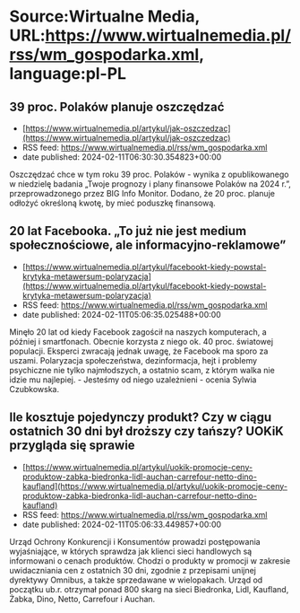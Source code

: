 # Source:Wirtualne Media, URL:https://www.wirtualnemedia.pl/rss/wm_gospodarka.xml, language:pl-PL

## 39 proc. Polaków planuje oszczędzać
 - [https://www.wirtualnemedia.pl/artykul/jak-oszczedzac](https://www.wirtualnemedia.pl/artykul/jak-oszczedzac)
 - RSS feed: https://www.wirtualnemedia.pl/rss/wm_gospodarka.xml
 - date published: 2024-02-11T06:30:30.354823+00:00

Oszczędzać chce w tym roku 39 proc. Polaków - wynika z opublikowanego w niedzielę badania „Twoje prognozy i plany finansowe Polaków na 2024 r.”, przeprowadzonego przez BIG Info Monitor. Dodano, że 20 proc. planuje odłożyć określoną kwotę, by mieć poduszkę finansową.

## 20 lat Facebooka. „To już nie jest medium społecznościowe, ale informacyjno-reklamowe”
 - [https://www.wirtualnemedia.pl/artykul/facebookt-kiedy-powstal-krytyka-metawersum-polaryzacja](https://www.wirtualnemedia.pl/artykul/facebookt-kiedy-powstal-krytyka-metawersum-polaryzacja)
 - RSS feed: https://www.wirtualnemedia.pl/rss/wm_gospodarka.xml
 - date published: 2024-02-11T05:06:35.025488+00:00

Minęło 20 lat od kiedy Facebook zagościł na naszych komputerach, a później i smartfonach. Obecnie korzysta z niego ok. 40 proc. światowej populacji. Eksperci zwracają jednak uwagę, że Facebook ma sporo za uszami. Polaryzacja społeczeństwa, dezinformacja, hejt i problemy psychiczne nie tylko najmłodszych, a ostatnio scam, z którym walka nie idzie mu najlepiej. - Jesteśmy od niego uzależnieni - ocenia Sylwia Czubkowska.

## Ile kosztuje pojedynczy produkt? Czy w ciągu ostatnich 30 dni był droższy czy tańszy? UOKiK przygląda się sprawie
 - [https://www.wirtualnemedia.pl/artykul/uokik-promocje-ceny-produktow-zabka-biedronka-lidl-auchan-carrefour-netto-dino-kaufland](https://www.wirtualnemedia.pl/artykul/uokik-promocje-ceny-produktow-zabka-biedronka-lidl-auchan-carrefour-netto-dino-kaufland)
 - RSS feed: https://www.wirtualnemedia.pl/rss/wm_gospodarka.xml
 - date published: 2024-02-11T05:06:33.449857+00:00

Urząd Ochrony Konkurencji i Konsumentów prowadzi postępowania wyjaśniające, w których sprawdza jak klienci sieci handlowych są informowani o cenach produktów. Chodzi o produkty w promocji w zakresie uwidaczniania cen z ostatnich 30 dni, zgodnie z przepisami unijnej dyrektywy Omnibus, a także sprzedawane w wielopakach. Urząd od początku ub.r. otrzymał ponad 800 skarg na sieci Biedronka, Lidl, Kaufland, Żabka, Dino, Netto, Carrefour i Auchan.

